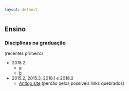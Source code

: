 ```yaml
---
layout: default
---
```


## Ensino

### Disciplinas na graduação

(recentes primeiro)
+ 2018.2
  + [a](/CC/2018.2.a)
  + [b](/CC/2018.2.b)
+ 2015.2, 2015.3, 2016.1 e 2016.2
  + [Antigo site](https://sites.google.com/site/elivaldolozerfr/home) (perdão pelos possíveis links quebrados)
